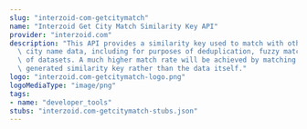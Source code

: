 ```yaml
---
slug: "interzoid-com-getcitymatch"
name: "Interzoid Get City Match Similarity Key API"
provider: "interzoid.com"
description: "This API provides a similarity key used to match with other similar\
  \ city name data, including for purposes of deduplication, fuzzy matching, or merging\
  \ of datasets. A much higher match rate will be achieved by matching on the algorithmically\
  \ generated similarity key rather than the data itself."
logo: "interzoid.com-getcitymatch-logo.png"
logoMediaType: "image/png"
tags:
- name: "developer_tools"
stubs: "interzoid.com-getcitymatch-stubs.json"
---
```

